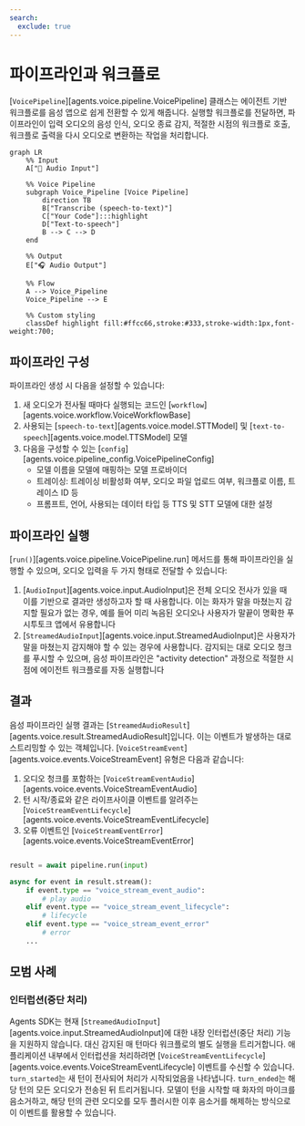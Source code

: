 ```yaml
---
search:
  exclude: true
---
```

# 파이프라인과 워크플로

[`VoicePipeline`][agents.voice.pipeline.VoicePipeline] 클래스는 에이전트 기반 워크플로를 음성 앱으로 쉽게 전환할 수 있게 해줍니다. 실행할 워크플로를 전달하면, 파이프라인이 입력 오디오의 음성 인식, 오디오 종료 감지, 적절한 시점의 워크플로 호출, 워크플로 출력을 다시 오디오로 변환하는 작업을 처리합니다.

```mermaid
graph LR
    %% Input
    A["🎤 Audio Input"]

    %% Voice Pipeline
    subgraph Voice_Pipeline [Voice Pipeline]
        direction TB
        B["Transcribe (speech-to-text)"]
        C["Your Code"]:::highlight
        D["Text-to-speech"]
        B --> C --> D
    end

    %% Output
    E["🎧 Audio Output"]

    %% Flow
    A --> Voice_Pipeline
    Voice_Pipeline --> E

    %% Custom styling
    classDef highlight fill:#ffcc66,stroke:#333,stroke-width:1px,font-weight:700;

```

## 파이프라인 구성

파이프라인 생성 시 다음을 설정할 수 있습니다:

1. 새 오디오가 전사될 때마다 실행되는 코드인 [`workflow`][agents.voice.workflow.VoiceWorkflowBase]
2. 사용되는 [`speech-to-text`][agents.voice.model.STTModel] 및 [`text-to-speech`][agents.voice.model.TTSModel] 모델
3. 다음을 구성할 수 있는 [`config`][agents.voice.pipeline_config.VoicePipelineConfig]
    - 모델 이름을 모델에 매핑하는 모델 프로바이더
    - 트레이싱: 트레이싱 비활성화 여부, 오디오 파일 업로드 여부, 워크플로 이름, 트레이스 ID 등
    - 프롬프트, 언어, 사용되는 데이터 타입 등 TTS 및 STT 모델에 대한 설정

## 파이프라인 실행

[`run()`][agents.voice.pipeline.VoicePipeline.run] 메서드를 통해 파이프라인을 실행할 수 있으며, 오디오 입력을 두 가지 형태로 전달할 수 있습니다:

1. [`AudioInput`][agents.voice.input.AudioInput]은 전체 오디오 전사가 있을 때 이를 기반으로 결과만 생성하고자 할 때 사용합니다. 이는 화자가 말을 마쳤는지 감지할 필요가 없는 경우, 예를 들어 미리 녹음된 오디오나 사용자가 말끝이 명확한 푸시투토크 앱에서 유용합니다
2. [`StreamedAudioInput`][agents.voice.input.StreamedAudioInput]은 사용자가 말을 마쳤는지 감지해야 할 수 있는 경우에 사용합니다. 감지되는 대로 오디오 청크를 푸시할 수 있으며, 음성 파이프라인은 "activity detection" 과정으로 적절한 시점에 에이전트 워크플로를 자동 실행합니다

## 결과

음성 파이프라인 실행 결과는 [`StreamedAudioResult`][agents.voice.result.StreamedAudioResult]입니다. 이는 이벤트가 발생하는 대로 스트리밍할 수 있는 객체입니다. [`VoiceStreamEvent`][agents.voice.events.VoiceStreamEvent] 유형은 다음과 같습니다:

1. 오디오 청크를 포함하는 [`VoiceStreamEventAudio`][agents.voice.events.VoiceStreamEventAudio]
2. 턴 시작/종료와 같은 라이프사이클 이벤트를 알려주는 [`VoiceStreamEventLifecycle`][agents.voice.events.VoiceStreamEventLifecycle]
3. 오류 이벤트인 [`VoiceStreamEventError`][agents.voice.events.VoiceStreamEventError]

```python

result = await pipeline.run(input)

async for event in result.stream():
    if event.type == "voice_stream_event_audio":
        # play audio
    elif event.type == "voice_stream_event_lifecycle":
        # lifecycle
    elif event.type == "voice_stream_event_error"
        # error
    ...
```

## 모범 사례

### 인터럽션(중단 처리)

Agents SDK는 현재 [`StreamedAudioInput`][agents.voice.input.StreamedAudioInput]에 대한 내장 인터럽션(중단 처리) 기능을 지원하지 않습니다. 대신 감지된 매 턴마다 워크플로의 별도 실행을 트리거합니다. 애플리케이션 내부에서 인터럽션을 처리하려면 [`VoiceStreamEventLifecycle`][agents.voice.events.VoiceStreamEventLifecycle] 이벤트를 수신할 수 있습니다. `turn_started`는 새 턴이 전사되어 처리가 시작되었음을 나타냅니다. `turn_ended`는 해당 턴의 모든 오디오가 전송된 뒤 트리거됩니다. 모델이 턴을 시작할 때 화자의 마이크를 음소거하고, 해당 턴의 관련 오디오를 모두 플러시한 이후 음소거를 해제하는 방식으로 이 이벤트를 활용할 수 있습니다.